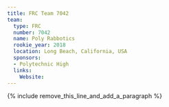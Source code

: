 ```yaml
---
title: FRC Team 7042
team:
  type: FRC
  number: 7042
  name: Poly Rabbotics
  rookie_year: 2018
  location: Long Beach, California, USA
  sponsors:
  - Polytechnic High
  links:
    Website:
---
```


{% include remove_this_line_and_add_a_paragraph %}